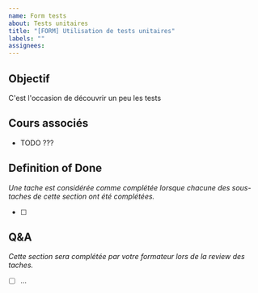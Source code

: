 ```yaml
---
name: Form tests
about: Tests unitaires
title: "[FORM] Utilisation de tests unitaires"
labels: ""
assignees:
---
```


## Objectif

C'est l'occasion de découvrir un peu les tests

## Cours associés

- TODO ???

## Definition of Done

_Une tache est considérée comme complétée lorsque chacune des sous-taches de cette section ont été complétées._

- [ ]

## Q&A

_Cette section sera complétée par votre formateur lors de la review des taches._

- [ ] ...
